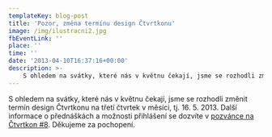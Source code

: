 ```yaml
---
templateKey: blog-post
title: 'Pozor, změna termínu design Čtvrtkonu'
image: /img/ilustracni2.jpg
fbEventLink: ''
place: ''
time: ''
date: '2013-04-10T16:37:16+00:00'
description: >-
    S ohledem na svátky, které nás v květnu čekají, jsme se rozhodli změnit termín design Čtvrtkonu na třetí čtvrtek v měsíci, tj. 16. 5. 2013. Další informace o přednáškách a možnosti...
---
```

S ohledem na svátky, které nás v květnu čekají, jsme se rozhodli změnit termín design Čtvrtkonu na třetí čtvrtek v měsíci, tj. 16. 5. 2013. Další informace o přednáškách a možnosti přihlášení se dozvíte v [pozvánce na Čtvrtkon #8](http://ctvrtkon.cz/2013/04/pozvanka-na-ctvrtkon-8/ "Pozvánka na Čtvrtkon #8"). Děkujeme za pochopení.